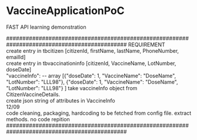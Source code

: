 # VaccineApplicationPoC

FAST API learning demonstration

#############################################################################################
                                  REQUIREMENT                                            
 create entry in tbcitizen [citizenId, firstName, lastName, PhoneNumber, emailId]          
 create entry in tbvaccinationinfo [citizenId, VaccineName, LotNumber, doseDate]       
"vaccineInfo": -- array
     [{"doseDate": 1,
     "VaccineName": "DoseName",
     "LotNumber": "LLL98"},
      {"doseDate": 1,
     "VaccineName": "DoseName",
     "LotNumber": "LLL98"}
   ]
 take vaccineInfo object from CitizenVaccineDetails.                                       
 create json string of attributes in VaccineInfo                                           
  12/09                             
 code cleaning,  packaging,  hardcoding to be fetched from config file.
 extract methods. no code repition                                                            
#############################################################################################  
